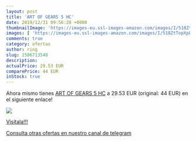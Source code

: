 ```yaml
---
layout: post
title: 'ART OF GEARS 5 HC'
date: 2019/12/31 09:56:28 +0000
thumbnailImage: 'https://images-eu.ssl-images-amazon.com/images/I/518ZtTopXpL._SL200_.jpg'
images: [ 'https://images-eu.ssl-images-amazon.com/images/I/518ZtTopXpL._SL200_.jpg' ]
comments: true
category: ofertas
author: ring
slug: 1506713548
description:
actualPrice: 29.53 EUR
comparePrice: 44 EUR
inStock: true
---
```


Ahora mismo tienes [ART OF GEARS 5 HC](https://www.amazon.com/dp/1506713548/?tag=redken08-20) a 29.53 EUR (original: 44 EUR) en el siguiente enlace!

[![](https://images-eu.ssl-images-amazon.com/images/I/518ZtTopXpL._SL200_.jpg)](https://www.amazon.com/dp/1506713548/?tag=redken08-20)

[Visítala!!!](https://www.amazon.com/dp/1506713548/?tag=redken08-20)

[Consulta otras ofertas en nuestro canal de telegram](https://t.me/s/ofertas25)
